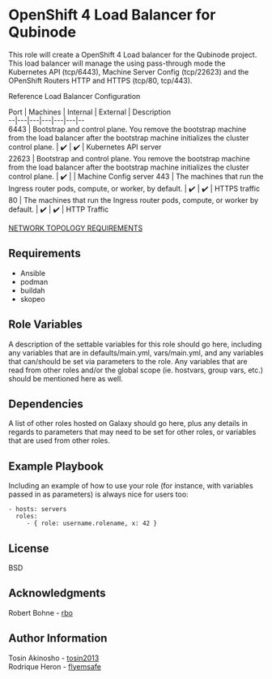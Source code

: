 OpenShift 4 Load Balancer for Qubinode
=========

This role will create a OpenShift 4 Load balancer for the Qubinode project.
This load balancer will manage the using pass-through mode the Kubernetes API (tcp/6443), Machine Server Config (tcp/22623) and the OPenShift Routers HTTP and HTTPS (tcp/80, tcp/443).

Reference Load Balancer Configuration  

Port | Machines  | Internal  | External  | Description  
--|---|---|---|---|---|--  
6443 | Bootstrap and control plane. You remove the bootstrap machine from the load balancer after the bootstrap machine initializes the cluster control plane. |  :heavy_check_mark:  |   :heavy_check_mark: |  Kubernetes API server  
22623 |  Bootstrap and control plane. You remove the bootstrap machine from the load balancer after the bootstrap machine initializes the cluster control plane. |   :heavy_check_mark: |   |  Machine Config server
443 | The machines that run the Ingress router pods, compute, or worker, by default.  |  :heavy_check_mark:  | :heavy_check_mark:  | HTTPS traffic   
80  | The machines that run the Ingress router pods, compute, or worker by default.  | :heavy_check_mark: | :heavy_check_mark:  | HTTP Traffic   



[NETWORK TOPOLOGY REQUIREMENTS](https://docs.openshift.com/container-platform/4.2/installing/installing_bare_metal/installing-bare-metal.html#installation-network-user-infra_installing-bare-metal)  

Requirements
------------  
- Ansible
- podman
- buildah
- skopeo

Role Variables
--------------

A description of the settable variables for this role should go here, including any variables that are in defaults/main.yml, vars/main.yml, and any variables that can/should be set via parameters to the role. Any variables that are read from other roles and/or the global scope (ie. hostvars, group vars, etc.) should be mentioned here as well.

Dependencies
------------

A list of other roles hosted on Galaxy should go here, plus any details in regards to parameters that may need to be set for other roles, or variables that are used from other roles.

Example Playbook
----------------

Including an example of how to use your role (for instance, with variables passed in as parameters) is always nice for users too:

    - hosts: servers
      roles:
         - { role: username.rolename, x: 42 }

License
-------

BSD


Acknowledgments
------------------
Robert Bohne - [rbo](https://github.com/rbo)

Author Information
------------------

Tosin Akinosho - [tosin2013](https://github.com/tosin2013)  
Rodrique Heron - [flyemsafe](https://github.com/flyemsafe)
